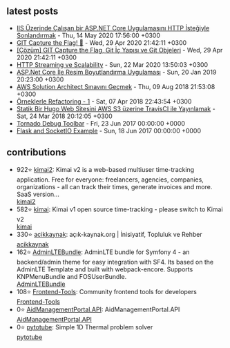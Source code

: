 ## latest posts

<!-- blog starts -->
* [IIS Üzerinde Çalışan bir ASP.NET Core Uygulamasını HTTP İsteğiyle Sonlandırmak](http://blog.guneysu.xyz/post/stopping-aspnetcore-web-via-http/) - Thu, 14 May 2020 17:56:00 +0300
* [GIT Capture the Flag! 🏴](http://blog.guneysu.xyz/post/odulsuz-git-ctf-yarismasi/) - Wed, 29 Apr 2020 21:42:11 +0300
* [[Çözüm] GIT Capture the Flag, Git İç Yapısı ve Git Objeleri](http://blog.guneysu.xyz/post/odulsuz-git-ctf-yarismasi-cozum/) - Wed, 29 Apr 2020 21:42:11 +0300
* [HTTP Streaming ve Scalability](http://blog.guneysu.xyz/post/http-streaming-asp-net-core/) - Sun, 22 Mar 2020 13:50:03 +0300
* [ASP.Net Core İle Resim Boyutlandırma Uygulaması](http://blog.guneysu.xyz/post/aspnet-core-1-image-server/) - Sun, 20 Jan 2019 20:23:00 +0300
* [AWS Solution Architect Sınavını Geçmek](http://blog.guneysu.xyz/post/aws-solution-architect-sinavini-gecmek/) - Thu, 09 Aug 2018 21:53:08 +0300
* [Örneklerle Refactoring - 1](http://blog.guneysu.xyz/post/orneklerle-refactoring-i/) - Sat, 07 Apr 2018 22:43:54 +0300
* [Statik Bir Hugo Web Sitesini AWS S3 üzerine TravisCI ile Yayınlamak](http://blog.guneysu.xyz/post/statik-bir-hugo-web-sitesini-aws-s3-uzerine-travisci-ile-yayinlamak/) - Sat, 24 Mar 2018 20:12:05 +0300
* [Tornado Debug Toolbar](http://blog.guneysu.xyz/side-projects/tornado-debug-toolbar/) - Fri, 23 Jun 2017 00:00:00 +0000
* [Flask and SocketIO Example](http://blog.guneysu.xyz/side-projects/flask-socketio/) - Sun, 18 Jun 2017 00:00:00 +0000
<!-- blog ends -->

## contributions
<!-- contribs starts -->
* 922⭐ [kimai2](kevinpapst/kimai2): Kimai v2 is a web-based multiuser time-tracking application. Free for everyone: freelancers, agencies, companies, organizations - all can track their times, generate invoices and more. SaaS version…
<br>[kimai2](https://www.kimai.org)
* 582⭐ [kimai](kimai/kimai): Kimai v1 open source time-tracking - please switch to Kimai v2
<br>[kimai](https://github.com/kevinpapst/kimai2)
* 330⭐ [acikkaynak](acikkaynak/acikkaynak): açık-kaynak.org | İnisiyatif, Topluluk ve Rehber
<br>[acikkaynak](https://acik-kaynak.org/)
* 162⭐ [AdminLTEBundle](kevinpapst/AdminLTEBundle): AdminLTE bundle for Symfony 4 - an backend/admin theme for easy integration with SF4. Its based on the AdminLTE Template and built with webpack-encore. Supports KNPMenuBundle and FOSUserBundle.
<br>[AdminLTEBundle]()
* 108⭐ [Frontend-Tools](enBonnet/Frontend-Tools): Community frontend tools for developers
<br>[Frontend-Tools](None)
* 0⭐ [AidManagementPortal.API](aidmanagementportal/AidManagementPortal.API): AidManagementPortal.API
<br>[AidManagementPortal.API](None)
* 0⭐ [pytotube](guneysus-archieve/pytotube): Simple 1D Thermal problem solver
<br>[pytotube]()
<!-- contribs ends -->
